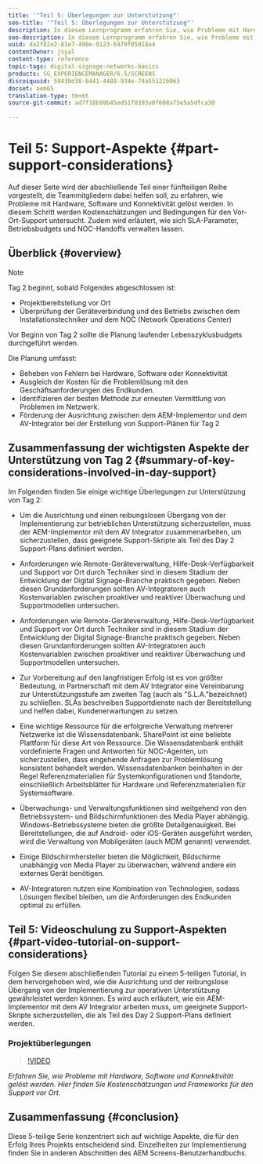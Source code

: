 ```yaml
---
title: '"Teil 5: Überlegungen zur Unterstützung"'
seo-title: '"Teil 5: Überlegungen zur Unterstützung"'
description: In diesem Lernprogramm erfahren Sie, wie Probleme mit Hardware, Software und Konnektivität gelöst werden. Hier finden Sie Kostenschätzungen und Frameworks für den Support vor Ort. Erfahren Sie außerdem, wie SLA-Parameter, Betriebsbudgets und NOC-Handoffs verwaltet werden.
seo-description: In diesem Lernprogramm erfahren Sie, wie Probleme mit Hardware, Software und Konnektivität gelöst werden. Hier finden Sie Kostenschätzungen und Frameworks für den Support vor Ort. Erfahren Sie außerdem, wie SLA-Parameter, Betriebsbudgets und NOC-Handoffs verwaltet werden.
uuid: da2f82e2-81e7-490e-9123-6479f05918a4
contentOwner: jsyal
content-type: reference
topic-tags: digital-signage-networks-basics
products: SG_EXPERIENCEMANAGER/6.5/SCREENS
discoiquuid: 59430d38-b441-4488-934e-74a55122b063
docset: aem65
translation-type: tm+mt
source-git-commit: ad7f18b99b45ed51f0393a0f608a75e5a5dfca30

---
```



# Teil 5: Support-Aspekte {#part-support-considerations}

Auf dieser Seite wird der abschließende Teil einer fünfteiligen Reihe vorgestellt, die Teammitgliedern dabei helfen soll, zu erfahren, wie Probleme mit Hardware, Software und Konnektivität gelöst werden. In diesem Schritt werden Kostenschätzungen und Bedingungen für den Vor-Ort-Support untersucht. Zudem wird erläutert, wie sich SLA-Parameter, Betriebsbudgets und NOC-Handoffs verwalten lassen.

## Überblick {#overview}

>[!NOTE]
>
>Tag 2 beginnt, sobald Folgendes abgeschlossen ist:
>
>* Projektbereitstellung vor Ort
>* Überprüfung der Geräteverbindung und des Betriebs zwischen dem Installationstechniker und dem NOC (Network Operations Center)
>
>
Vor Beginn von Tag 2 sollte die Planung laufender Lebenszyklusbudgets durchgeführt werden.

Die Planung umfasst:

* Beheben von Fehlern bei Hardware, Software oder Konnektivität
* Ausgleich der Kosten für die Problemlösung mit den Geschäftsanforderungen des Endkunden.
* Identifizieren der besten Methode zur erneuten Vermittlung von Problemen im Netzwerk.
* Förderung der Ausrichtung zwischen dem AEM-Implementor und dem AV-Integrator bei der Erstellung von Support-Plänen für Tag 2

## Zusammenfassung der wichtigsten Aspekte der Unterstützung von Tag 2 {#summary-of-key-considerations-involved-in-day-support}

Im Folgenden finden Sie einige wichtige Überlegungen zur Unterstützung von Tag 2:

* Um die Ausrichtung und einen reibungslosen Übergang von der Implementierung zur betrieblichen Unterstützung sicherzustellen, muss der AEM-Implementor mit dem AV Integrator zusammenarbeiten, um sicherzustellen, dass geeignete Support-Skripte als Teil des Day 2 Support-Plans definiert werden.
* Anforderungen wie Remote-Geräteverwaltung, Hilfe-Desk-Verfügbarkeit und Support vor Ort durch Techniker sind in diesem Stadium der Entwicklung der Digital Signage-Branche praktisch gegeben. Neben diesen Grundanforderungen sollten AV-Integratoren auch Kostenvariablen zwischen proaktiver und reaktiver Überwachung und Supportmodellen untersuchen.

* Anforderungen wie Remote-Geräteverwaltung, Hilfe-Desk-Verfügbarkeit und Support vor Ort durch Techniker sind in diesem Stadium der Entwicklung der Digital Signage-Branche praktisch gegeben. Neben diesen Grundanforderungen sollten AV-Integratoren auch Kostenvariablen zwischen proaktiver und reaktiver Überwachung und Supportmodellen untersuchen.
* Zur Vorbereitung auf den langfristigen Erfolg ist es von größter Bedeutung, in Partnerschaft mit dem AV Integrator eine Vereinbarung zur Unterstützungsstufe am zweiten Tag (auch als "S.L.A."bezeichnet) zu schließen. SLAs beschreiben Supportdienste nach der Bereitstellung und helfen dabei, Kundenerwartungen zu setzen.
* Eine wichtige Ressource für die erfolgreiche Verwaltung mehrerer Netzwerke ist die Wissensdatenbank. SharePoint ist eine beliebte Plattform für diese Art von Ressource. Die Wissensdatenbank enthält vordefinierte Fragen und Antworten für NOC-Agenten, um sicherzustellen, dass eingehende Anfragen zur Problemlösung konsistent behandelt werden. Wissensdatenbanken beinhalten in der Regel Referenzmaterialien für Systemkonfigurationen und Standorte, einschließlich Arbeitsblätter für Hardware und Referenzmaterialien für Systemsoftware.
* Überwachungs- und Verwaltungsfunktionen sind weitgehend von den Betriebssystem- und Bildschirmfunktionen des Media Player abhängig. Windows-Betriebssysteme bieten die größte Detailgenauigkeit. Bei Bereitstellungen, die auf Android- oder iOS-Geräten ausgeführt werden, wird die Verwaltung von Mobilgeräten (auch MDM genannt) verwendet.
* Einige Bildschirmhersteller bieten die Möglichkeit, Bildschirme unabhängig von Media Player zu überwachen, während andere ein externes Gerät benötigen.
* AV-Integratoren nutzen eine Kombination von Technologien, sodass Lösungen flexibel bleiben, um die Anforderungen des Endkunden optimal zu erfüllen.

## Teil 5: Videoschulung zu Support-Aspekten {#part-video-tutorial-on-support-considerations}

Folgen Sie diesem abschließenden Tutorial zu einem 5-teiligen Tutorial, in dem hervorgehoben wird, wie die Ausrichtung und der reibungslose Übergang von der Implementierung zur operativen Unterstützung gewährleistet werden können. Es wird auch erläutert, wie ein AEM-Implementor mit dem AV Integrator arbeiten muss, um geeignete Support-Skripte sicherzustellen, die als Teil des Day 2 Support-Plans definiert werden.

### Projektüberlegungen

>[!VIDEO](https://video.tv.adobe.com/v/28383?captions=ger)

*Erfahren Sie, wie Probleme mit Hardware, Software und Konnektivität gelöst werden. Hier finden Sie Kostenschätzungen und Frameworks für den Support vor Ort.*

## Zusammenfassung {#conclusion}

Diese 5-teilige Serie konzentriert sich auf wichtige Aspekte, die für den Erfolg Ihres Projekts entscheidend sind. Einzelheiten zur Implementierung finden Sie in anderen Abschnitten des AEM Screens-Benutzerhandbuchs.

